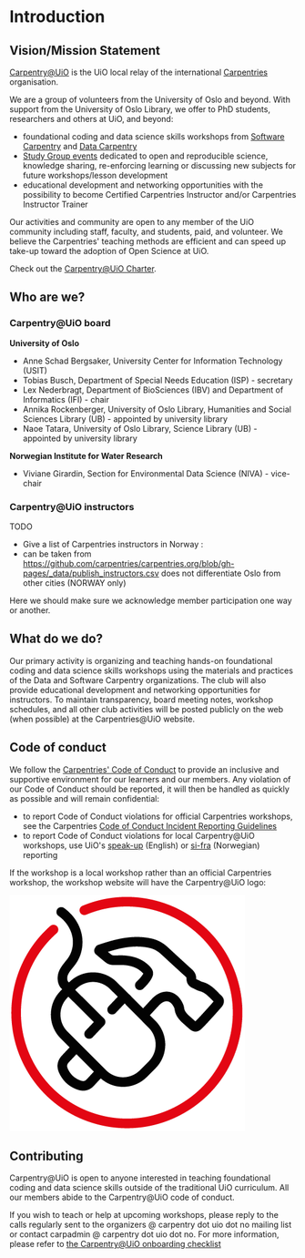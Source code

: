 # Introduction

## Vision/Mission Statement

[Carpentry@UiO](https://www.uio.no/english/for-employees/support/research/research-data/training/carpentry/)
is the UiO local relay of the international
[Carpentries](https://carpentries.org) organisation.

We are a group of volunteers from the University of Oslo and beyond.
With support from the University of Oslo Library, we offer to PhD
students, researchers and others at UiO, and beyond:

- foundational coding and data science skills workshops from [Software
    Carpentry](http://software-carpentry.org/lessons) and [Data
    Carpentry](http://datacarpentry.org/lessons)
- [Study Group events](https://uio-carpentry.github.io/studyGroup)
    dedicated to open and reproducible science, knowledge sharing,
    re-enforcing learning or discussing new subjects for future
    workshops/lesson development
- educational development and networking opportunities with the
    possibility to become Certified Carpentries Instructor and/or
    Carpentries Instructor Trainer

Our activities and community are open to any member of the UiO community
including staff, faculty, and students, paid, and volunteer. We believe
the Carpentries' teaching methods are efficient and can speed up take-up
toward the adoption of Open Science at UiO.

Check out the [Carpentry@UiO Charter](charter.rst).

## Who are we?

### Carpentry@UiO board

**University of Oslo**

- Anne Schad Bergsaker, University Center for Information Technology
    (USIT)
- Tobias Busch, Department of Special Needs Education (ISP) -
    secretary
- Lex Nederbragt, Department of BioSciences (IBV) and Department of
    Informatics (IFI) - chair
- Annika Rockenberger, University of Oslo Library, Humanities and
    Social Sciences Library (UB) - appointed by university library
- Naoe Tatara, University of Oslo Library, Science Library (UB) -
    appointed by university library

**Norwegian Institute for Water Research**

- Viviane Girardin, Section for Environmental Data Science (NIVA) -
    vice-chair

### Carpentry@UiO instructors

TODO

- Give a list of Carpentries instructors in Norway :
- can be taken from
    <https://github.com/carpentries/carpentries.org/blob/gh-pages/_data/publish_instructors.csv>
    does not differentiate Oslo from other cities (NORWAY only)

Here we should make sure we acknowledge member participation one way or
another.

## What do we do?

Our primary activity is organizing and teaching hands-on foundational
coding and data science skills workshops using the materials and
practices of the Data and Software Carpentry organizations. The club
will also provide educational development and networking opportunities
for instructors. To maintain transparency, board meeting notes, workshop
schedules, and all other club activities will be posted publicly on the
web (when possible) at the Carpentries@UiO website.

## Code of conduct

We follow the [Carpentries' Code of
Conduct](https://docs.carpentries.org/topic_folders/policies/code-of-conduct.html)
to provide an inclusive and supportive environment for our learners and
our members. Any violation of our Code of Conduct should be reported, it
will then be handled as quickly as possible and will remain
confidential:

- to report Code of Conduct violations for official Carpentries
    workshops, see the Carpentries [Code of Conduct Incident Reporting
    Guidelines](https://docs.carpentries.org/topic_folders/policies/incident-reporting.html)
- to report Code of Conduct violations for local Carpentry@UiO
    workshops, use UiO's
    [speak-up](https://www.uio.no/english/about/hse/speak-up/index.html)
    (English) or [si-fra](https://www.uio.no/om/hms/si-fra/) (Norwegian)
    reporting

If the workshop is a local workshop rather than an official Carpentries
workshop, the workshop website will have the Carpentry@UiO logo:

![Carpentry@UiO logo](/uio-carpentry-logo-circle.png)

## Contributing

Carpentry@UiO is open to anyone interested in teaching foundational
coding and data science skills outside of the traditional UiO
curriculum. All our members abide to the Carpentry@UiO code of conduct.

If you wish to teach or help at upcoming workshops, please reply to the
calls regularly sent to the organizers @ carpentry dot uio dot no
mailing list or contact carpadmin @ carpentry dot uio dot no. For more
information, please refer to [the Carpentry@UiO onboarding
checklist](https://github.com/uio-carpentry/organisational/blob/master/workshop_operations/onboarding-checklist.md#how-do-i-get-started-with-teaching-a-carpentries-workshop-at-uio)
